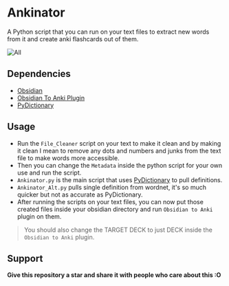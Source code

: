 # Ankinator
A Python script that you can run on your text files to extract new words from it and create anki flashcards out of them.

![All](https://user-images.githubusercontent.com/89016694/195787135-690eb8b1-6ac7-4210-b697-87137f0e0995.jpg)


## Dependencies
- [Obsidian](https://obsidian.md/)
- [Obsidian To Anki Plugin](https://github.com/obsidian_to_Anki)
- [PyDictionary](https://github.com/geekpradd/PyDictionary)

## Usage
- Run the `File_Cleaner` script on your text to make it clean and by making it clean I mean to remove any dots and numbers and junks from the text file to make words more accessible.
- Then you can change the `Metadata` inside the python script for your own use and run the script.
- `Ankinator.py` is the main script that uses [PyDictionary](https://github.com/geekpradd/PyDictionary) to pull definitions.
- `Ankinator_Alt.py` pulls single definition from wordnet, it's so much quicker but not as accurate as PyDictionary.
- After running the scripts on your text files, you can now put those created files inside your obsidian directory and run `Obsidian to Anki` plugin on them.

> You should also change the TARGET DECK to just DECK inside the `Obsidian to Anki` plugin.

## Support
**Give this repository a star and share it with people who care about this :O**

